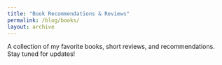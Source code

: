 ```yaml
---
title: "Book Recommendations & Reviews"
permalink: /blog/books/
layout: archive
---
```


A collection of my favorite books, short reviews, and recommendations. Stay tuned for updates! 